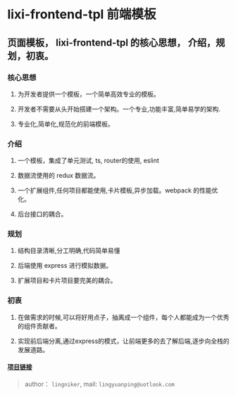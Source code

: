 # lixi-frontend-tpl 前端模板

## 页面模板， lixi-frontend-tpl 的核心思想， 介绍，规划，初衷。

### 核心思想

1. 为开发者提供一个模板，一个简单高效专业的模板。

2. 开发者不需要从头开始搭建一个架构。一个专业,功能丰富,简单易学的架构.

3. 专业化,简单化,规范化的前端模板。

### 介绍

1. 一个模板，集成了单元测试, ts, router的使用, eslint

2. 数据流使用的 redux 数据流。

3. 一个扩展组件,任何项目都能使用,卡片模板,异步加载。webpack 的性能优化。

4. 后台接口的耦合。

### 规划

1. 结构目录清晰,分工明确,代码简单易懂

2. 后端使用 express 进行模拟数据。

3. 扩展项目和卡片项目要完美的耦合。

### 初衷

1. 在做需求的时候,可以将好用点子，抽离成一个组件，每个人都能成为一个优秀的组件贡献者。

2. 实现前后端分离,通过express的模式，让前端更多的去了解后端,逐步向全栈的发展道路。


#### <a href="https://github.com/lixi-ui" target="_blank">项目链接</a>

> author： `lingniker`,  mail: `lingyuanping@uotlook.com`
